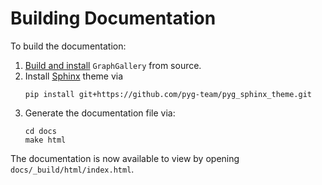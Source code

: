 # Building Documentation

To build the documentation:

1. [Build and install](https://github.com/EdisonLeeeee/GraphGallery) `GraphGallery` from source.
2. Install [Sphinx](https://www.sphinx-doc.org/en/master/) theme via
   ```
   pip install git+https://github.com/pyg-team/pyg_sphinx_theme.git
   ```
3. Generate the documentation file via:
   ```
   cd docs
   make html
   ```

The documentation is now available to view by opening `docs/_build/html/index.html`.

